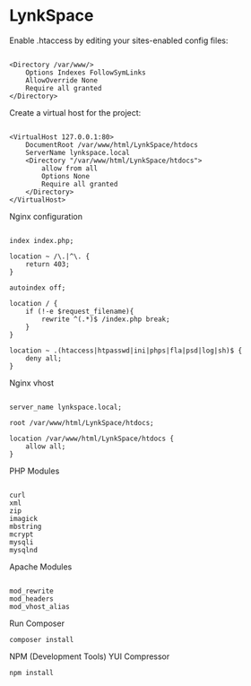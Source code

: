 # LynkSpace

Enable .htaccess by editing your sites-enabled config files:

```

<Directory /var/www/>
    Options Indexes FollowSymLinks
    AllowOverride None
    Require all granted
</Directory>

```
 Create a virtual host for the project:

```

<VirtualHost 127.0.0.1:80>
    DocumentRoot /var/www/html/LynkSpace/htdocs
    ServerName lynkspace.local
    <Directory "/var/www/html/LynkSpace/htdocs">
        allow from all
        Options None
        Require all granted
    </Directory>
</VirtualHost>

```
Nginx configuration

```

index index.php;

location ~ /\.|^\. {
    return 403;
}

autoindex off;

location / {
    if (!-e $request_filename){
        rewrite ^(.*)$ /index.php break;
    }
}

location ~ .(htaccess|htpasswd|ini|phps|fla|psd|log|sh)$ {
    deny all;
}

```
Nginx vhost

```

server_name lynkspace.local;

root /var/www/html/LynkSpace/htdocs;

location /var/www/html/LynkSpace/htdocs {
    allow all;
}

```
 PHP Modules
```

curl
xml
zip
imagick
mbstring
mcrypt
mysqli
mysqlnd

```
 Apache Modules
```

mod_rewrite
mod_headers
mod_vhost_alias

```
Run Composer

```
composer install
```

NPM (Development Tools)
YUI Compressor

```
npm install
```